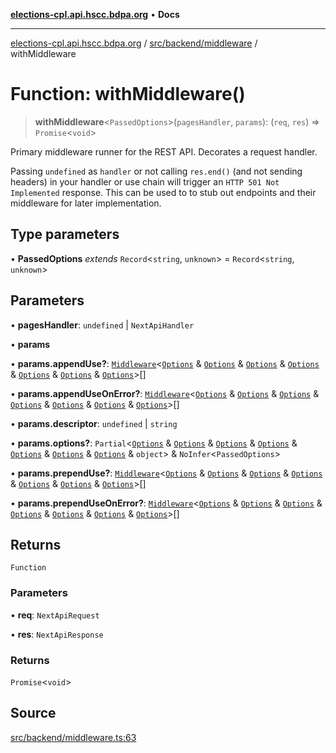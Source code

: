 [**elections-cpl.api.hscc.bdpa.org**](../../../../README.md) • **Docs**

***

[elections-cpl.api.hscc.bdpa.org](../../../../README.md) / [src/backend/middleware](../README.md) / withMiddleware

# Function: withMiddleware()

> **withMiddleware**\<`PassedOptions`\>(`pagesHandler`, `params`): (`req`, `res`) => `Promise`\<`void`\>

Primary middleware runner for the REST API. Decorates a request handler.

Passing `undefined` as `handler` or not calling `res.end()` (and not sending
headers) in your handler or use chain will trigger an `HTTP 501 Not
Implemented` response. This can be used to to stub out endpoints and their
middleware for later implementation.

## Type parameters

• **PassedOptions** *extends* `Record`\<`string`, `unknown`\> = `Record`\<`string`, `unknown`\>

## Parameters

• **pagesHandler**: `undefined` \| `NextApiHandler`

• **params**

• **params.appendUse?**: [`Middleware`](../../../../lib/next-api-glue/type-aliases/Middleware.md)\<[`Options`](../../../../lib/next-adhesive/check-version/type-aliases/Options.md) & [`Options`](../../../../lib/next-adhesive/check-method/type-aliases/Options.md) & [`Options`](../../../../lib/next-adhesive/check-content-type/type-aliases/Options.md) & [`Options`](../../../../lib/next-adhesive/use-cors/type-aliases/Options.md) & [`Options`](../../../../lib/next-adhesive/auth-request/type-aliases/Options.md) & [`Options`](../../../../lib/next-adhesive/handle-error/type-aliases/Options.md) & [`Options`](../../../../lib/next-adhesive/contrive-error/type-aliases/Options.md)\>[]

• **params.appendUseOnError?**: [`Middleware`](../../../../lib/next-api-glue/type-aliases/Middleware.md)\<[`Options`](../../../../lib/next-adhesive/check-version/type-aliases/Options.md) & [`Options`](../../../../lib/next-adhesive/check-method/type-aliases/Options.md) & [`Options`](../../../../lib/next-adhesive/check-content-type/type-aliases/Options.md) & [`Options`](../../../../lib/next-adhesive/use-cors/type-aliases/Options.md) & [`Options`](../../../../lib/next-adhesive/auth-request/type-aliases/Options.md) & [`Options`](../../../../lib/next-adhesive/handle-error/type-aliases/Options.md) & [`Options`](../../../../lib/next-adhesive/contrive-error/type-aliases/Options.md)\>[]

• **params.descriptor**: `undefined` \| `string`

• **params.options?**: `Partial`\<[`Options`](../../../../lib/next-adhesive/check-version/type-aliases/Options.md) & [`Options`](../../../../lib/next-adhesive/check-method/type-aliases/Options.md) & [`Options`](../../../../lib/next-adhesive/check-content-type/type-aliases/Options.md) & [`Options`](../../../../lib/next-adhesive/use-cors/type-aliases/Options.md) & [`Options`](../../../../lib/next-adhesive/auth-request/type-aliases/Options.md) & [`Options`](../../../../lib/next-adhesive/handle-error/type-aliases/Options.md) & [`Options`](../../../../lib/next-adhesive/contrive-error/type-aliases/Options.md) & `object`\> & `NoInfer`\<`PassedOptions`\>

• **params.prependUse?**: [`Middleware`](../../../../lib/next-api-glue/type-aliases/Middleware.md)\<[`Options`](../../../../lib/next-adhesive/check-version/type-aliases/Options.md) & [`Options`](../../../../lib/next-adhesive/check-method/type-aliases/Options.md) & [`Options`](../../../../lib/next-adhesive/check-content-type/type-aliases/Options.md) & [`Options`](../../../../lib/next-adhesive/use-cors/type-aliases/Options.md) & [`Options`](../../../../lib/next-adhesive/auth-request/type-aliases/Options.md) & [`Options`](../../../../lib/next-adhesive/handle-error/type-aliases/Options.md) & [`Options`](../../../../lib/next-adhesive/contrive-error/type-aliases/Options.md)\>[]

• **params.prependUseOnError?**: [`Middleware`](../../../../lib/next-api-glue/type-aliases/Middleware.md)\<[`Options`](../../../../lib/next-adhesive/check-version/type-aliases/Options.md) & [`Options`](../../../../lib/next-adhesive/check-method/type-aliases/Options.md) & [`Options`](../../../../lib/next-adhesive/check-content-type/type-aliases/Options.md) & [`Options`](../../../../lib/next-adhesive/use-cors/type-aliases/Options.md) & [`Options`](../../../../lib/next-adhesive/auth-request/type-aliases/Options.md) & [`Options`](../../../../lib/next-adhesive/handle-error/type-aliases/Options.md) & [`Options`](../../../../lib/next-adhesive/contrive-error/type-aliases/Options.md)\>[]

## Returns

`Function`

### Parameters

• **req**: `NextApiRequest`

• **res**: `NextApiResponse`

### Returns

`Promise`\<`void`\>

## Source

[src/backend/middleware.ts:63](https://github.com/nhscc/elections_cpl.api.hscc.bdpa.org/blob/46ed5b306a3fd199be2bd28706c3da03542c6da3/src/backend/middleware.ts#L63)
